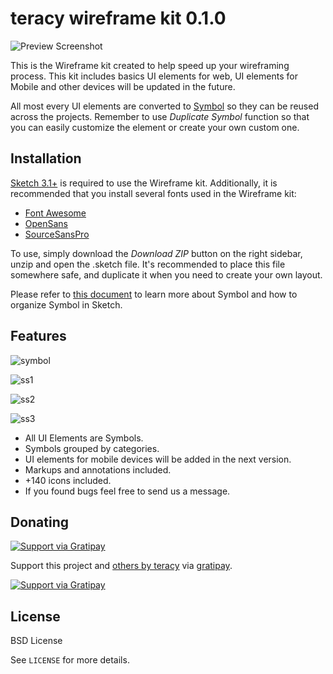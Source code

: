 teracy wireframe kit 0.1.0
==========================


![Preview Screenshot](http://i.imgur.com/lYGPt1t.jpg)

This is the Wireframe kit created to help speed up your wireframing process. This kit includes basics UI elements for web, UI elements for Mobile and other devices will be updated in the future.

All most every UI elements are converted to [Symbol](http://bohemiancoding.com/sketch/support/documentation/07-symbols/) so they can be reused across the projects. Remember to use *Duplicate Symbol* function so that you can easily customize the element or create your own custom one.

## Installation

[Sketch 3.1+](http://bohemiancoding.com/sketch/) is required to use the Wireframe kit. Additionally, it is recommended that you install several fonts used in the Wireframe kit:

 * [Font Awesome](http://fortawesome.github.io/Font-Awesome/)
 * [OpenSans](http://www.fontsquirrel.com/fonts/open-sans)
 * [SourceSansPro](http://www.fontsquirrel.com/fonts/source-sans-pro)

To use, simply download the *Download ZIP* button on the right sidebar, unzip and open the .sketch file. It's recommended to place this file somewhere safe, and duplicate it when you need to create your own layout.

Please refer to [this document](http://bohemiancoding.com/sketch/support/documentation/07-symbols/) to learn more about Symbol and how to organize Symbol in Sketch.

## Features

![symbol](http://i.imgur.com/lhdlj5A.png)

![ss1](http://i.imgur.com/I1StlEf.png)

![ss2](http://i.imgur.com/UIBz0We.png)

![ss3](http://i.imgur.com/Ec2Yre5.png)


* All UI Elements are Symbols.
* Symbols grouped by categories.
* UI elements for mobile devices will be added in the next version.
* Markups and annotations included.
* +140 icons included.
* If you found bugs feel free to send us a message.


## Donating

[![Support via Gratipay](https://img.shields.io/gratipay/teracyhq.svg)][gratipay-teracy]

Support this project and [others by teracy][gratipay-teracy] via [gratipay][gratipay-teracy].

[![Support via Gratipay][gratipay]][gratipay-teracy]

[gratipay]: https://cdn.rawgit.com/gratipay/gratipay-badge/2.3.0/dist/gratipay.png
[gratipay-teracy]: https://gratipay.com/teracyhq/


## License

BSD License

See `LICENSE` for more details.
